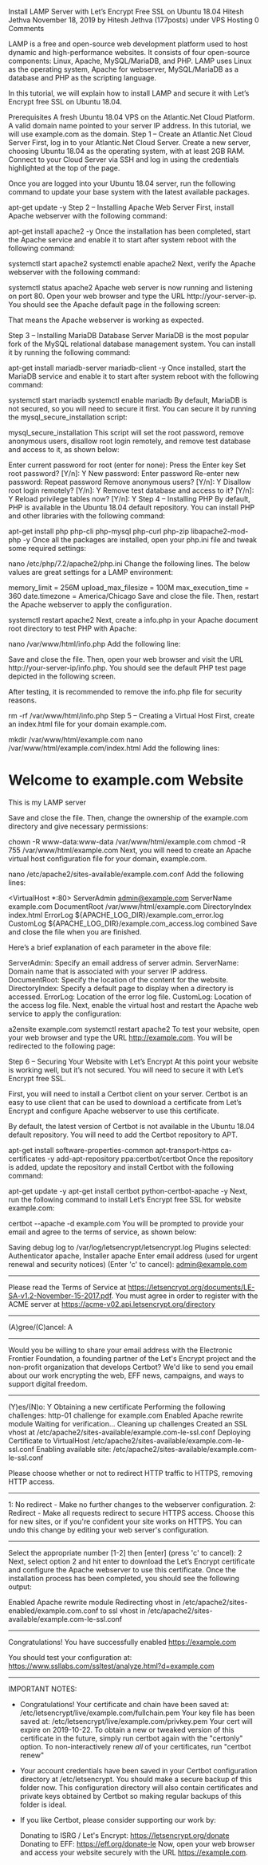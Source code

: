 Install LAMP Server with Let’s Encrypt Free SSL on Ubuntu 18.04
Hitesh Jethva
November 18, 2019 by Hitesh Jethva (177posts) under VPS Hosting
0 Comments
 
 
 
 
 
LAMP is a free and open-source web development platform used to host dynamic and high-performance websites. It consists of four open-source components: Linux, Apache, MySQL/MariaDB, and PHP. LAMP uses Linux as the operating system, Apache for webserver, MySQL/MariaDB as a database and PHP as the scripting language.

In this tutorial, we will explain how to install LAMP and secure it with Let’s Encrypt free SSL on Ubuntu 18.04.

Prerequisites
A fresh Ubuntu 18.04 VPS on the Atlantic.Net Cloud Platform.
A valid domain name pointed to your server IP address. In this tutorial, we will use example.com as the domain.
Step 1 – Create an Atlantic.Net Cloud Server
First, log in to your Atlantic.Net Cloud Server. Create a new server, choosing Ubuntu 18.04 as the operating system, with at least 2GB RAM. Connect to your Cloud Server via SSH and log in using the credentials highlighted at the top of the page.

Once you are logged into your Ubuntu 18.04 server, run the following command to update your base system with the latest available packages.

apt-get update -y
Step 2 – Installing Apache Web Server
First, install Apache webserver with the following command:

apt-get install apache2 -y
Once the installation has been completed, start the Apache service and enable it to start after system reboot with the following command:

systemctl start apache2
systemctl enable apache2
Next, verify the Apache webserver with the following command:

systemctl status apache2
Apache web server is now running and listening on port 80. Open your web browser and type the URL http://your-server-ip. You should see the Apache default page in the following screen:



That means the Apache webserver is working as expected.

Step 3 – Installing MariaDB Database Server
MariaDB is the most popular fork of the MySQL relational database management system. You can install it by running the following command:

apt-get install mariadb-server mariadb-client -y
Once installed, start the MariaDB service and enable it to start after system reboot with the following command:

systemctl start mariadb
systemctl enable mariadb
By default, MariaDB is not secured, so you will need to secure it first. You can secure it by running the mysql_secure_installation script:

mysql_secure_installation
This script will set the root password, remove anonymous users, disallow root login remotely, and remove test database and access to it, as shown below:

Enter current password for root (enter for none): Press the Enter key
Set root password? [Y/n]: Y
New password: Enter password
Re-enter new password: Repeat password
Remove anonymous users? [Y/n]: Y
Disallow root login remotely? [Y/n]: Y
Remove test database and access to it? [Y/n]:  Y
Reload privilege tables now? [Y/n]:  Y
Step 4 – Installing PHP
By default, PHP is available in the Ubuntu 18.04 default repository. You can install PHP and other libraries with the following command:

apt-get install php php-cli php-mysql php-curl php-zip libapache2-mod-php -y
Once all the packages are installed, open your php.ini file and tweak some required settings:

nano /etc/php/7.2/apache2/php.ini
Change the following lines. The below values are great settings for a LAMP environment:

memory_limit = 256M
upload_max_filesize = 100M
max_execution_time = 360
date.timezone = America/Chicago
Save and close the file. Then, restart the Apache webserver to apply the configuration.

systemctl restart apache2
Next, create a info.php in your Apache document root directory to test PHP with Apache:

nano /var/www/html/info.php
Add the following line:

<?php phpinfo( ); ?>
Save and close the file. Then, open your web browser and visit the URL http://your-server-ip/info.php. You should see the default PHP test page depicted in the following screen.



After testing, it is recommended to remove the info.php file for security reasons.

rm -rf /var/www/html/info.php
Step 5 – Creating a Virtual Host
First, create an index.html file for your domain example.com.

mkdir /var/www/html/example.com
nano /var/www/html/example.com/index.html
Add the following lines:

<html>
<title>example.com</title>
<h1>Welcome to example.com Website</h1>
<p>This is my LAMP server</p>
</html>
Save and close the file. Then, change the ownership of the example.com directory and give necessary permissions:

chown -R www-data:www-data /var/www/html/example.com
chmod -R 755 /var/www/html/example.com
Next, you will need to create an Apache virtual host configuration file for your domain, example.com.

nano /etc/apache2/sites-available/example.com.conf
Add the following lines:

<VirtualHost *:80>
    ServerAdmin admin@example.com
    ServerName example.com
    DocumentRoot /var/www/html/example.com
    DirectoryIndex index.html
    ErrorLog ${APACHE_LOG_DIR}/example.com_error.log
    CustomLog ${APACHE_LOG_DIR}/example.com_access.log combined
</VirtualHost>
Save and close the file when you are finished.

Here’s a brief explanation of each parameter in the above file:

ServerAdmin: Specify an email address of server admin.
ServerName: Domain name that is associated with your server IP address.
DocumentRoot: Specify the location of the content for the website.
DirectoryIndex: Specify a default page to display when a directory is accessed.
ErrorLog: Location of the error log file.
CustomLog: Location of the access log file.
Next, enable the virtual host and restart the Apache web service to apply the configuration:

a2ensite example.com
systemctl restart apache2
To test your website, open your web browser and type the URL http://example.com. You will be redirected to the following page:



Step 6 – Securing Your Website with Let’s Encrypt
At this point your website is working well, but it’s not secured. You will need to secure it with Let’s Encrypt free SSL.

First, you will need to install a Certbot client on your server. Certbot is an easy to use client that can be used to download a certificate from Let’s Encrypt and configure Apache webserver to use this certificate.

By default, the latest version of Certbot is not available in the Ubuntu 18.04 default repository. You will need to add the Certbot repository to APT.

apt-get install software-properties-common apt-transport-https ca-certificates -y
add-apt-repository ppa:certbot/certbot
Once the repository is added, update the repository and install Certbot with the following command:

apt-get update -y
apt-get install certbot python-certbot-apache -y
Next, run the following command to install Let’s Encrypt free SSL for website example.com:

certbot --apache -d example.com
You will be prompted to provide your email and agree to the terms of service, as shown below:

Saving debug log to /var/log/letsencrypt/letsencrypt.log
Plugins selected: Authenticator apache, Installer apache
Enter email address (used for urgent renewal and security notices) (Enter 'c' to
cancel): admin@example.com

- - - - - - - - - - - - - - - - - - - - - - - - - - - - - - - - - - - - - - - -
Please read the Terms of Service at
https://letsencrypt.org/documents/LE-SA-v1.2-November-15-2017.pdf. You must
agree in order to register with the ACME server at
https://acme-v02.api.letsencrypt.org/directory
- - - - - - - - - - - - - - - - - - - - - - - - - - - - - - - - - - - - - - - -
(A)gree/(C)ancel: A

- - - - - - - - - - - - - - - - - - - - - - - - - - - - - - - - - - - - - - - -
Would you be willing to share your email address with the Electronic Frontier
Foundation, a founding partner of the Let's Encrypt project and the non-profit
organization that develops Certbot? We'd like to send you email about our work
encrypting the web, EFF news, campaigns, and ways to support digital freedom.
- - - - - - - - - - - - - - - - - - - - - - - - - - - - - - - - - - - - - - - -
(Y)es/(N)o: Y
Obtaining a new certificate
Performing the following challenges:
http-01 challenge for example.com
Enabled Apache rewrite module
Waiting for verification...
Cleaning up challenges
Created an SSL vhost at /etc/apache2/sites-available/example.com-le-ssl.conf
Deploying Certificate to VirtualHost /etc/apache2/sites-available/example.com-le-ssl.conf
Enabling available site: /etc/apache2/sites-available/example.com-le-ssl.conf

Please choose whether or not to redirect HTTP traffic to HTTPS, removing HTTP access.
- - - - - - - - - - - - - - - - - - - - - - - - - - - - - - - - - - - - - - - -
1: No redirect - Make no further changes to the webserver configuration.
2: Redirect - Make all requests redirect to secure HTTPS access. Choose this for
new sites, or if you're confident your site works on HTTPS. You can undo this
change by editing your web server's configuration.
- - - - - - - - - - - - - - - - - - - - - - - - - - - - - - - - - - - - - - - -
Select the appropriate number [1-2] then [enter] (press 'c' to cancel): 2
Next, select option 2 and hit enter to download the Let’s Encrypt certificate and configure the Apache webserver to use this certificate. Once the installation process has been completed, you should see the following output:

Enabled Apache rewrite module
Redirecting vhost in /etc/apache2/sites-enabled/example.com.conf to ssl vhost in /etc/apache2/sites-available/example.com-le-ssl.conf

- - - - - - - - - - - - - - - - - - - - - - - - - - - - - - - - - - - - - - - -
Congratulations! You have successfully enabled https://example.com

You should test your configuration at:
https://www.ssllabs.com/ssltest/analyze.html?d=example.com
- - - - - - - - - - - - - - - - - - - - - - - - - - - - - - - - - - - - - - - -

IMPORTANT NOTES:
 - Congratulations! Your certificate and chain have been saved at:
   /etc/letsencrypt/live/example.com/fullchain.pem
   Your key file has been saved at:
   /etc/letsencrypt/live/example.com/privkey.pem
   Your cert will expire on 2019-10-22. To obtain a new or tweaked
   version of this certificate in the future, simply run certbot again
   with the "certonly" option. To non-interactively renew *all* of
   your certificates, run "certbot renew"
 - Your account credentials have been saved in your Certbot
   configuration directory at /etc/letsencrypt. You should make a
   secure backup of this folder now. This configuration directory will
   also contain certificates and private keys obtained by Certbot so
   making regular backups of this folder is ideal.
 - If you like Certbot, please consider supporting our work by:

   Donating to ISRG / Let's Encrypt:   https://letsencrypt.org/donate
   Donating to EFF:                    https://eff.org/donate-le
Now, open your web browser and access your website securely with the URL https://example.com.
